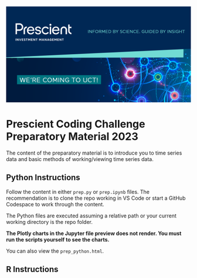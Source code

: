 ![Image](./header.png)

# Prescient Coding Challenge Preparatory Material 2023

The content of the preparatory material is to introduce you to time series data and basic methods of working/viewing time series data.

## Python Instructions

Follow the content in either `prep.py` or `prep.ipynb` files. The recommendation is to clone the repo working in VS Code or start a GitHub Codespace to work through the content.

The Python files are executed assuming a relative path or your current working directory is the repo folder.

**The Plotly charts in the Jupyter file preview does not render. You must run the scripts yourself to see the charts.**

You can also view the `prep_python.html`.

## R Instructions
